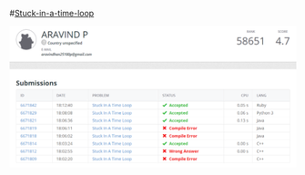 #[Stuck-in-a-time-loop](https://open.kattis.com/problems/timeloop)

![Stuck-in-a-time-loop](/stuck.png)
